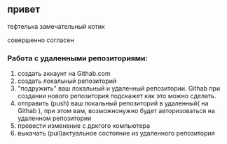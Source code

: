 ## привет

тефтелька замечательный котик

совершенно согласен
### Работа с удаленными репозиториями:

1. создать аккаунт на Githab.com
2. создать локальный репозиторий
3. "подружить" ваш локальный и удаленный репозитории. Githab при создании нового репозитория подскажет как это можно сделать.
4. отправить (push) ваш локальный репозиторий в удаленный( на Githab ), при этом вам, возможнонужно будет авторизоваться на удаленном репозитории
5. провести изменение с дркгого компьютера
6. выкачать (pull)актуальное состояние из удаленного репозитория